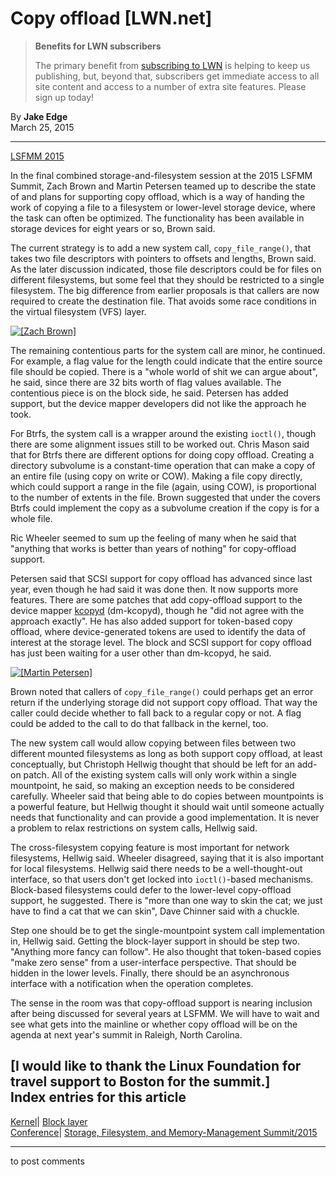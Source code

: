 # Copy offload [LWN.net]

> **Benefits for LWN subscribers**
> 
> The primary benefit from [subscribing to LWN](/Promo/nst-nag5/subscribe) is helping to keep us publishing, but, beyond that, subscribers get immediate access to all site content and access to a number of extra site features. Please sign up today! 

By **Jake Edge**  
March 25, 2015 

* * *

[LSFMM 2015](/Articles/lsfmm2015/)

In the final combined storage-and-filesystem session at the 2015 LSFMM Summit, Zach Brown and Martin Petersen teamed up to describe the state of and plans for supporting copy offload, which is a way of handing the work of copying a file to a filesystem or lower-level storage device, where the task can often be optimized. The functionality has been available in storage devices for eight years or so, Brown said. 

The current strategy is to add a new system call, `copy_file_range()`, that takes two file descriptors with pointers to offsets and lengths, Brown said. As the later discussion indicated, those file descriptors could be for files on different filesystems, but some feel that they should be restricted to a single filesystem. The big difference from earlier proposals is that callers are now required to create the destination file. That avoids some race conditions in the virtual filesystem (VFS) layer. 

[ ![\[Zach Brown\]](https://static.lwn.net/images/2015/lsf-brown-sm.jpg) ](/Articles/637440/)

The remaining contentious parts for the system call are minor, he continued. For example, a flag value for the length could indicate that the entire source file should be copied. There is a "whole world of shit we can argue about", he said, since there are 32 bits worth of flag values available. The contentious piece is on the block side, he said. Petersen has added support, but the device mapper developers did not like the approach he took. 

For Btrfs, the system call is a wrapper around the existing `ioctl()`, though there are some alignment issues still to be worked out. Chris Mason said that for Btrfs there are different options for doing copy offload. Creating a directory subvolume is a constant-time operation that can make a copy of an entire file (using copy on write or COW). Making a file copy directly, which could support a range in the file (again, using COW), is proportional to the number of extents in the file. Brown suggested that under the covers Btrfs could implement the copy as a subvolume creation if the copy is for a whole file. 

Ric Wheeler seemed to sum up the feeling of many when he said that "anything that works is better than years of nothing" for copy-offload support. 

Petersen said that SCSI support for copy offload has advanced since last year, even though he had said it was done then. It now supports more features. There are some patches that add copy-offload support to the device mapper [kcopyd](https://www.kernel.org/doc/Documentation/device-mapper/kcopyd.txt) (dm-kcopyd), though he "did not agree with the approach exactly". He has also added support for token-based copy offload, where device-generated tokens are used to identify the data of interest at the storage level. The block and SCSI support for copy offload has just been waiting for a user other than dm-kcopyd, he said. 

[ ![\[Martin Petersen\]](https://static.lwn.net/images/2015/lsf-petersen-sm.jpg) ](/Articles/637441/)

Brown noted that callers of `copy_file_range()` could perhaps get an error return if the underlying storage did not support copy offload. That way the caller could decide whether to fall back to a regular copy or not. A flag could be added to the call to do that fallback in the kernel, too. 

The new system call would allow copying between files between two different mounted filesystems as long as both support copy offload, at least conceptually, but Christoph Hellwig thought that should be left for an add-on patch. All of the existing system calls will only work within a single mountpoint, he said, so making an exception needs to be considered carefully. Wheeler said that being able to do copies between mountpoints is a powerful feature, but Hellwig thought it should wait until someone actually needs that functionality and can provide a good implementation. It is never a problem to relax restrictions on system calls, Hellwig said. 

The cross-filesystem copying feature is most important for network filesystems, Hellwig said. Wheeler disagreed, saying that it is also important for local filesystems. Hellwig said there needs to be a well-thought-out interface, so that users don't get locked into `ioctl()`-based mechanisms. Block-based filesystems could defer to the lower-level copy-offload support, he suggested. There is "more than one way to skin the cat; we just have to find a cat that we can skin", Dave Chinner said with a chuckle. 

Step one should be to get the single-mountpoint system call implementation in, Hellwig said. Getting the block-layer support in should be step two. "Anything more fancy can follow". He also thought that token-based copies "make zero sense" from a user-interface perspective. That should be hidden in the lower levels. Finally, there should be an asynchronous interface with a notification when the operation completes. 

The sense in the room was that copy-offload support is nearing inclusion after being discussed for several years at LSFMM. We will have to wait and see what gets into the mainline or whether copy offload will be on the agenda at next year's summit in Raleigh, North Carolina. 

[I would like to thank the Linux Foundation for travel support to Boston for the summit.]  
Index entries for this article  
---  
[Kernel](/Kernel/Index)| [Block layer](/Kernel/Index#Block_layer)  
[Conference](/Archives/ConferenceIndex/)| [Storage, Filesystem, and Memory-Management Summit/2015](/Archives/ConferenceIndex/#Storage_Filesystem_and_Memory-Management_Summit-2015)  
  


* * *

to post comments 
